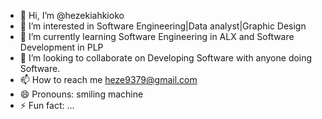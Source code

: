 - 👋 Hi, I’m @hezekiahkioko
- 👀 I’m interested in Software Engineering|Data analyst|Graphic Design
- 🌱 I’m currently learning Software Engineering in ALX and Software Development in PLP
- 💞️ I’m looking to collaborate on Developing Software with anyone doing Software.
- 📫 How to reach me heze9379@gmail.com
- 😄 Pronouns: smiling machine
- ⚡ Fun fact: ...

<!---
hezekiahkioko/hezekiahkioko is a ✨ special ✨ repository because its `README.md` (this file) appears on your GitHub profile.
You can click the Preview link to take a look at your changes.
--->
